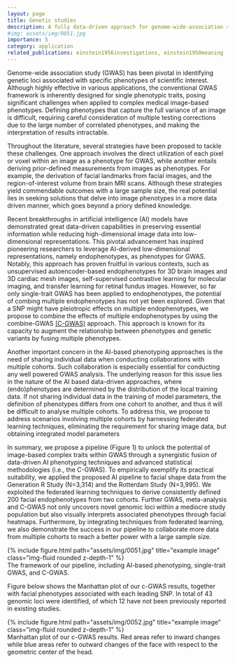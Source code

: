 ```yaml
---
layout: page
title: Genetic studies
description: A fully data-driven approach for genome-wide-association stuides (GWAS) with image-based phenotypes
#img: assets/img/0051.jpg
importance: 5
category: application
related_publications: einstein1956investigations, einstein1950meaning
---
```


Genome-wide association study (GWAS) has been pivotal in identifying genetic loci associated with specific phenotypes of scientific interest. Although highly effective in various applications, the conventional GWAS framework is inherently designed for single phenotypic traits, posing significant challenges when applied to complex medical image-based phenotypes. Defining phenotypes that capture the full variance of an image is difficult, requiring careful consideration of multiple testing corrections due to the large number of correlated phenotypes, and making the interpretation of results intractable.

Throughout the literature, several strategies have been proposed to tackle these challenges. One approach involves the direct utilization of each pixel or voxel within an image as a phenotype for GWAS, while another entails deriving prior-defined measurements from images as phenotypes. For example, the derivation of facial landmarks from facial images, and the region-of-interest volume from brain MRI scans. Although these strategies yield commendable outcomes with a large sample size, the real potential lies in seeking solutions that delve into image phenotypes in a more data driven manner, which goes beyond a priory defined knowledge.

Recent breakthroughs in artificial intelligence (AI) models have demonstrated great data-driven capabilities in preserving essential information while reducing high-dimensional image data into low-dimensional representations. This pivotal advancement has inspired pioneering researchers to leverage AI-derived low-dimensional representations, namely endophenotypes, as phenotypes for GWAS. Notably, this approach has proven fruitful in various contexts, such as unsupervised autoencoder-based endophenotypes for 3D brain images and 3D cardiac mesh images, self-supervised contrastive learning for molecular imaging, and transfer learning for retinal fundus images. However, so far only single-trait GWAS has been applied to endophenotypes, the potential of combing multiple endophenotypes has not yet been explored. Given that a SNP might have pleiotropic effects on multiple endophenotypes, we propose to combine the effects of multiple endophenotypes by using the combine-GWAS [(C-GWAS)](https://www.nature.com/articles/s41467-022-35328-9) approach. This approach is known for its capacity to augment the relationship between phenotypes and genetic variants by fusing multiple phenotypes. 

Another important concern in the AI-based phenotyping approaches  is the need of sharing individual data when conducting collaborations with multiple cohorts. Such collaboration is especially essential for conducting any well powered GWAS analysis. The underlying reason for this issue lies in the nature of the AI based data-driven approaches, where (endo)phenotypes are determined by the distribution of the local training data. If not sharing individual data in the training of model parameters, the definition of phenotypes differs from one cohort to another, and thus it will be difficult to analyse multiple cohorts. To address this, we propose to address scenarios involving multiple cohorts by harnessing federated learning techniques, eliminating the requirement for sharing image data, but obtaining integrated model parameters  

In summary, we propose a pipeline (Figure 1) to unlock the potential of image-based complex traits within GWAS through a synergistic fusion of data-driven AI phenotyping techniques and advanced statistical methodologies (i.e., the C-GWAS). To empirically exemplify its practical suitability, we applied the proposed AI pipeline to facial shape data from the Generation R Study (N=3,314) and the Rotterdam Study (N=3,995). We exploited the federated learning techniques to derive consistently defined 200 facial endophenotypes from two cohorts. Further GWAS, meta-analysis and C-GWAS not only uncovers novel genomic loci within a mediocre study population but also visually interprets associated phenotypes through facial heatmaps.  Furthermore, by integrating techniques from federated learning, we also demonstrate the success in our pipeline to collaborate more data from multiple cohorts to reach a better power with a large sample size.



<div class="row">
    <div class="col-sm mt-3 mt-md-0">
        {% include figure.html path="assets/img/0051.jpg" title="example image" class="img-fluid rounded z-depth-1" %}
    </div>
</div>
<div class="caption">
    The framework of our pipeline, including AI-based phenotyping, single-trait GWAS, and C-GWAS.
</div>



Figure below shows the Manhattan plot of our c-GWAS results, together with facial phenotypes associated with each leading SNP. In total of 43 genomic loci were identified, of which 12 have not been previously reported in existing studies.
<div class="row">
    <div class="col-sm mt-3 mt-md-0">
        {% include figure.html path="assets/img/0052.jpg" title="example image" class="img-fluid rounded z-depth-1" %}
    </div>
</div>
<div class="caption">
    Manhattan plot of our c-GWAS results. Red areas refer to inward changes while blue areas refer to outward changes of the face with respect to the geometric center of the head.
</div>

